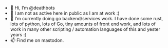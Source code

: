 - 👋 Hi, I’m @deathbots
- 👀 I am not as active here in public as I am at work :)
- 🌱 I’m currently doing go backend/services work. I have done some rust, lots of python, lots of Go, tiny amounts of front end work, and lots of work in many other scripting / automation languages of this and yester years :)
- 📫 Find me on mastodon.
